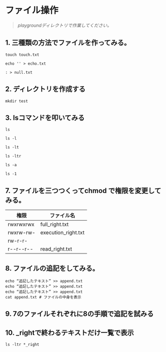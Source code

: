 
# ファイル操作

> *playgroundディレクトリで作業してください。*

## 1. 三種類の方法でファイルを作ってみる。

```console
touch touch.txt
```

```console
echo '' > echo.txt
```

```console
: > null.txt
```

## 2. ディレクトリを作成する

```
mkdir test
```

## 3. lsコマンドを叩いてみる

```console
ls
```

```console
ls -l
```

```console
ls -lt
```

```console
ls -ltr
```

```console
ls -a
```

```console
ls -1
```

## 7. ファイルを三つつくってchmod で権限を変更してみる。

| 権限 | ファイル名 |
| ------ | --------- |
| rwxrwxrwx | full_right.txt |
| rwxrw-rw- | execution_right.txt |
| rw-r-r- | | edit_right.txt |
| r--r--r-- | read_right.txt |


## 8. ファイルの追記をしてみる。

```console
echo “追記したテキスト” >> append.txt
echo “追記したテキスト” >> append.txt
echo “追記したテキスト” >> append.txt
cat append.txt # ファイルの中身を表示
```

## 9. 7のファイルそれぞれに8の手順で追記を試みる

## 10. _rightで終わるテキストだけ一覧で表示

```console
ls -ltr *_right
```

